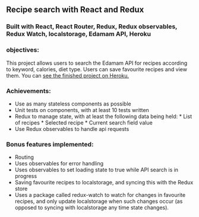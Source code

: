 ## Recipe search with React and Redux
### Built with React, React Router, Redux, Redux observables, Redux Watch, localstorage, Edamam API, Heroku


### objectives:
This project allows users to search the Edamam API for recipes according to keyword, calories, diet type. Users can save favourite recipes and view them. You can [see the finished project on Heroku.](https://recipe-search-with-redux.herokuapp.com/)

### Achievements:
* Use as many stateless components as possible
* Unit tests on components, with at least 10 tests written
* Redux to manage state, with at least the following data being held:
		* List of recipes
		*	Selected recipe
		* Current search field value
* Use Redux observables to handle api requests


### Bonus features implemented:
* Routing
* Uses observables for error handling
* Uses observables to set loading state to true while API search is in progress
* Saving favourite recipes to localstorage, and syncing this with the Redux store
* Uses a package called redux-watch to watch for changes in favourite recipes, and only update localstorage when such changes occur (as opposed to syncing with localstorage any time state changes).
